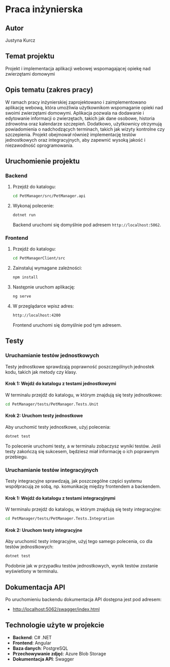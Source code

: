 
# Praca inżynierska

## Autor

Justyna Kurcz

## Temat projektu

Projekt i implementacja aplikacji webowej wspomagającej opiekę nad zwierzętami domowymi

## Opis tematu (zakres pracy)

W ramach pracy inżynierskiej zaprojektowano i zaimplementowano aplikację webową, która umożliwia użytkownikom wspomaganie opieki nad swoimi zwierzętami domowymi. Aplikacja pozwala na dodawanie i edytowanie informacji o zwierzętach, takich jak dane osobowe, historia zdrowotna oraz kalendarze szczepień. Dodatkowo, użytkownicy otrzymują powiadomienia o nadchodzących terminach, takich jak wizyty kontrolne czy szczepienia. Projekt obejmował również implementację testów jednostkowych oraz integracyjnych, aby zapewnić wysoką jakość i niezawodność oprogramowania.

## Uruchomienie projektu

### Backend

1. Przejdź do katalogu:

    ```bash
    cd PetManager/src/PetManager.api
    ```

2. Wykonaj polecenie:

    ```bash
    dotnet run
    ```

   Backend uruchomi się domyślnie pod adresem `http://localhost:5062`.

### Frontend

1. Przejdź do katalogu:

    ```bash
    cd PetManagerClient/src
    ```

2. Zainstaluj wymagane zależności:

    ```bash
    npm install
    ```

3. Następnie uruchom aplikację:

    ```bash
    ng serve
    ```

4. W przeglądarce wpisz adres:

    ```bash
    http://localhost:4200
    ```

   Frontend uruchomi się domyślnie pod tym adresem.

## Testy

### Uruchamianie testów jednostkowych

Testy jednostkowe sprawdzają poprawność poszczególnych jednostek kodu, takich jak metody czy klasy.

#### Krok 1: Wejdź do katalogu z testami jednostkowymi

W terminalu przejdź do katalogu, w którym znajdują się testy jednostkowe:

```bash
cd PetManager/tests/PetManager.Tests.Unit
```

#### Krok 2: Uruchom testy jednostkowe

Aby uruchomić testy jednostkowe, użyj polecenia:

```bash
dotnet test
```

To polecenie uruchomi testy, a w terminalu zobaczysz wyniki testów. Jeśli testy zakończą się sukcesem, będziesz miał informację o ich poprawnym przebiegu.

### Uruchamianie testów integracyjnych

Testy integracyjne sprawdzają, jak poszczególne części systemu współpracują ze sobą, np. komunikację między frontendem a backendem.

#### Krok 1: Wejdź do katalogu z testami integracyjnymi

W terminalu przejdź do katalogu, w którym znajdują się testy integracyjne:

```bash
cd PetManager/tests/PetManager.Tests.Integration
```

#### Krok 2: Uruchom testy integracyjne

Aby uruchomić testy integracyjne, użyj tego samego polecenia, co dla testów jednostkowych:

```bash
dotnet test
```

Podobnie jak w przypadku testów jednostkowych, wynik testów zostanie wyświetlony w terminalu.

## Dokumentacja API

Po uruchomieniu backendu dokumentacja API dostępna jest pod adresem:

- [http://localhost:5062/swagger/index.html](http://localhost:5062/swagger/index.html)

## Technologie użyte w projekcie

- **Backend**: C# .NET
- **Frontend**: Angular
- **Baza danych**: PostgreSQL
- **Przechowywanie zdjęć**: Azure Blob Storage
- **Dokumentacja API**: Swagger
